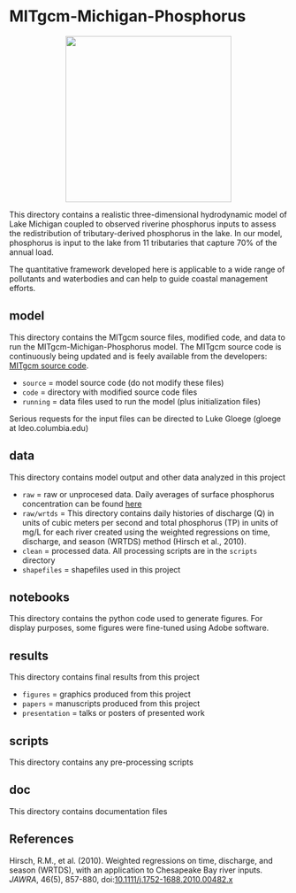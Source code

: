 # MITgcm-Michigan-Phosphorus

<p align="center">
   <img height="300" src="https://github.com/lgloege/MITgcm-Michigan-Phosphorus/blob/master/results/figures_clean/Figure_1.pdf">
</p>

This directory contains a realistic three-dimensional hydrodynamic model of Lake Michigan
coupled to observed riverine phosphorus inputs to assess the redistribution of
tributary-derived phosphorus in the lake. In our model, phosphorus is input to the lake
from 11 tributaries that capture 70% of the annual load.

The quantitative framework developed here is applicable to a wide range of pollutants and waterbodies and can help to guide coastal management efforts.

## model
This directory contains the MITgcm source files, modified code,
and data to run the MITgcm-Michigan-Phosphorus model.
The MITgcm source code is continuously being updated and is feely available from the developers:
[MITgcm source code](http://mitgcm.org/public/source_code.html).

- `source` = model source code (do not modify these files)
- `code` = directory with modified source code files
- `running` = data files used to run the model (plus initialization files)

Serious requests for the input files can be directed to Luke Gloege (gloege at ldeo.columbia.edu)

## data
This directory contains model output and other data analyzed in this project
- `raw` = raw or unprocesed data. Daily averages of surface phosphorus concentration can be found [here](https://figshare.com/account/home#/projects/37949)
- `raw/wrtds` = This directory contains daily histories of discharge (Q) in units of cubic meters per second and total phosphorus (TP) in units of mg/L for each river created using the weighted regressions on time, discharge, and season (WRTDS) method (Hirsch et al., 2010).
- `clean` = processed data. All processing scripts are in the `scripts` directory
- `shapefiles` = shapefiles used in this project

##  notebooks
This directory contains the python code used to generate figures.
For display purposes, some figures were fine-tuned using Adobe software.

##  results
This directory contains final results from this project

- `figures` = graphics produced from this project
- `papers` = manuscripts produced from this project
- `presentation` = talks or posters of presented work

## scripts
This directory contains any pre-processing scripts

## doc
This directory contains documentation files

## References
Hirsch, R.M., et al.  (2010). Weighted regressions on time, discharge, and season (WRTDS), with an application to Chesapeake Bay river inputs. *JAWRA*, 46(5), 857-880, doi:[10.1111/j.1752-1688.2010.00482.x](http://onlinelibrary.wiley.com/doi/10.1111/j.1752-1688.2010.00482.x/abstract)
